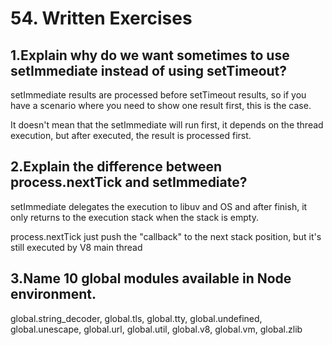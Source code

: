# 54. Written Exercises


## 1.Explain why do we want sometimes to use setImmediate instead of using setTimeout? 

setImmediate results are processed before setTimeout results, so if you have a scenario where you need to show one result first, this is the case.

 It doesn't mean that the setImmediate will run first, it depends on the thread execution, but after executed, the result is processed first.


## 2.Explain the difference between process.nextTick and setImmediate? 

setImmediate delegates the execution to libuv and OS and after finish, it only returns to the execution stack when the stack is empty.

process.nextTick just push the "callback" to the next stack position, but it's still executed by V8 main thread

## 3.Name 10 global modules available in Node environment. 

global.string_decoder,
global.tls,
global.tty,
global.undefined,
global.unescape,
global.url,
global.util,
global.v8,
global.vm,
global.zlib